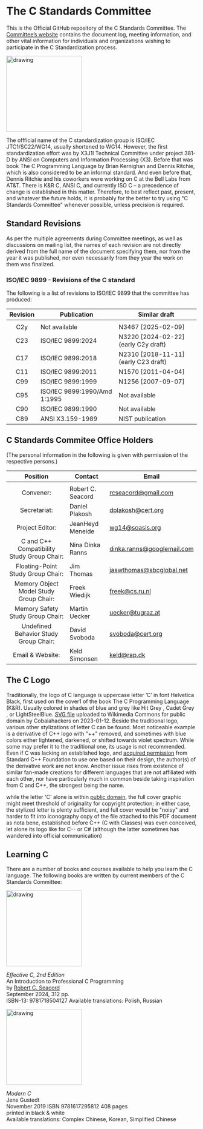 #  The C Standards Committee

This is the Official GitHub repository of the C Standards Committee.
The [Committee’s website](https://open-std.org/) contains the document log, meeting information, and other vital information for individuals and organizations wishing to participate in the C Standardization process.

<img src="https://github.com/user-attachments/assets/58498a49-11dd-4594-880f-bedc20d64f06" alt="drawing" width="200"/> 

The offficial name of the C standardization group is ISO/IEC JTC1/SC22/WG14, usually shortened to WG14.
However, the first standardization effort was by X3J1I Technical Committee under project 381-D by ANSI
on Computers and Information Processing (X3). 
Before that was book The C Programming Language by Brian Kernighan and Dennis Ritchie, which is also considered to be an informal standard.
And even before that, Dennis Ritchie and his coworkers were working on C at the Bell Labs from AT&T.
There is K&R C, ANSI C, and currently ISO C – a precedence of change is established in this matter.
Therefore, to best reflect past, present, and whatever the future holds, it is probably for the better to try
using "C Standards Committee" whenever possible, unless precision is required.

## Standard Revisions

As per the multiple agreements during Committee meetings, as well as discussions on mailing list, the names
of each revision are not directly derived from the full name of the document specifying them, nor from the
year it was published, nor even necessarily from they year the work on them was finalized.

### ISO/IEC 9899 - Revisions of the C standard

The following is a list of revisions to ISO/IEC 9899 that the committee has produced:

|Revision|Publication|Similar draft|
|:-:|-|-|
||||
|C2y	| Not available	| 	N3467 [2025-02-09]
|C23	| 	ISO/IEC 9899:2024		| N3220 [2024-02-22] (early C2y draft)
|C17	| 	ISO/IEC 9899:2018		| N2310 [2018-11-11] (early C23 draft)
|C11	| 	ISO/IEC 9899:2011		| N1570 [2011-04-04]
|C99	| 	ISO/IEC 9899:1999		| N1256 [2007-09-07]
|C95	| 	ISO/IEC 9899:1990/Amd 1:1995		| Not available
|C90	| 	ISO/IEC 9899:1990 	| Not available
|C89	| 	ANSI X3.159-1989	| NIST publication

## C Standards Commitee Office Holders
(The personal information in the following is given with permission of the respective persons.)

|**Position**|**Contact**|Email|
|:-:|-|-|
||||
|Convener:	| Robert C. Seacord	| <rcseacord@gmail.com>
|Secretariat:| 	Daniel Plakosh | <dplakosh@cert.org>
|Project Editor:	| JeanHeyd Meneide | <wg14@soasis.org>
|C and C++ Compatibility Study Group Chair:	| Nina Dinka Ranns  |  <dinka.ranns@googlemail.com>
|Floating-Point Study Group Chair: | 	Jim Thomas | <jaswthomas@sbcglobal.net>
|Memory Object Model Study Group Chair: | Freek Wiedijk | <freek@cs.ru.nl>
|Memory Safety Study Group Chair: | Martin Uecker  |  <uecker@tugraz.at>
|Undefined Behavior Study Group Chair: | David Svoboda  |  <svoboda@cert.org>
|Email & Website:	| Keld Simonsen | <keld@rap.dk>

## The C Logo

Traditionally, the logo of C language is uppercase letter ’C’ in font Helvetica Black,
first used on the cover1 of the book The C Programming Language (K&R).
Usually colored in shades of blue and grey like Hit Grey , Cadet Grey , or LightSteelBlue.
[SVG file](https://commons.wikimedia.org/w/index.php?title=File:The_C_Programming_Language_logo.svg&oldid=724712962) uploaded to Wikimedia Commons for public domain by Cobaiahackers on 2023-01-12.
Beside the traditional logo, various other stylizations of letter C can be found.
Most noticeable example is a derivative of C++ logo with "++" removed, and sometimes with blue colors
either lightened, darkened, or shifted towards violet spectrum.
While some may prefer it to the traditional one, its usage is not recommended.
Even if C was lacking an established logo, and [acquired permission](https://isocpp.org/home/terms-of-use) from Standard C++ Foundation
to use one based on their design, the author(s) of the derivative work are not know.
Another issue rises from existence of similar fan-made creations for different languages that are not affiliated with each other,
nor have particularly much in common beside taking inspiration from C and C++, the strongest being the name.

while the letter 'C' alone is within [public domain](https://commons.wikimedia.org/w/index.php?title=File:The_C_Programming_Language_logo.svg&oldid=968318500), the full cover graphic might meet threshold of originality for copyright
protection; in either case, the stylized letter is plenty sufficient, and full cover would be "noisy" and harder to fit into iconography
copy of the file attached to this PDF document as nota bene, established before C++ (C with Classes) was even conceived, let alone its logo
like for C-- or C# (although the latter sometimes has wandered into official communication)

## Learning C

There are a number of books and courses available to help you learn the C language.
The following books are written by current members of the C Standards Committee:

<img src="https://github.com/user-attachments/assets/8e6418ce-7544-4e42-80cb-03441392bea2" alt="drawing" width="200"/> 

*Effective C, 2nd Edition*<br>
An Introduction to Professional C Programming<br>
by [Robert C. Seacord](https://en.wikipedia.org/wiki/Robert_C._Seacord)<br>
September 2024, 312 pp.<br>
ISBN-13: 9781718504127
Available translations: Polish, Russian

<img src="https://github.com/user-attachments/assets/8fb00c0b-65fb-4d98-b5c5-c48a61e2b7b4" alt="drawing" width="200"/> 

*Modern C*<br>
Jens Gustedt<br>
November 2019  ISBN 9781617295812  408 pages<br>
printed in black & white<br>
Available translations: Complex Chinese, Korean, Simplified Chinese
